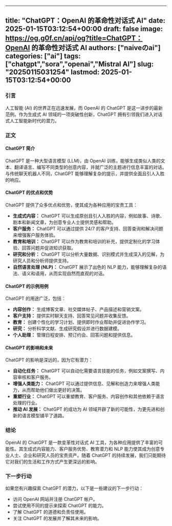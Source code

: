 
---
title: "ChatGPT：OpenAI 的革命性对话式 AI"
date: 2025-01-15T03:12:54+00:00
draft: false
image: https://og.g0f.cn/api/og?title=ChatGPT：OpenAI 的革命性对话式 AI
authors: ["naiveのai"]
categories: ["ai"]
tags: ["chatgpt","sora","openai","Mistral AI"]
slug: "20250115031254"
lastmod: 2025-01-15T03:12:54+00:00
---
### 引言

人工智能 (AI) 的世界正在迅速发展，而 OpenAI 的 ChatGPT 是这一进步的最新范例。作为生成式 AI 领域的一项突破性创新，ChatGPT 拥有引领我们进入对话式人工智能新时代的潜力。

### 正文

#### ChatGPT 简介

ChatGPT 是一种大型语言模型 (LLM)，由 OpenAI 训练，能够生成类似人类的文本、翻译语言、编写不同类型的创意内容，并就广泛的主题进行信息丰富的对话。与传统聊天机器人不同，ChatGPT 能够理解复杂的提示，并提供全面且引人入胜的响应。

#### ChatGPT 的优点和优势

ChatGPT 提供了众多优点和优势，使其成为各种应用的宝贵工具：

- **生成式内容：** ChatGPT 可以生成原创且引人入胜的内容，例如故事、诗歌、剧本和新闻文章，为创意专业人士提供灵感和帮助。
- **客户服务：** ChatGPT 可以通过提供 24/7 的客户支持、回答查询和解决问题来增强客户服务体验。
- **教育和培训：** ChatGPT 可以作为教育和培训的补充，提供定制化的学习体验、回答问题并促进知识获取。
- **研究和分析：** ChatGPT 可以分析大量数据、识别模式并生成深入的见解，为研究人员和分析师提供支持。
- **自然语言处理 (NLP)：** ChatGPT 展示了出色的 NLP 能力，能够理解复杂的语法、语义和语用，从而实现自然而直观的对话。

#### ChatGPT 的示例用例

ChatGPT 的用途广泛，包括：

- **内容创作：** 生成博客文章、社交媒体帖子、产品描述和营销文案。
- **客户支持：** 提供实时聊天支持、回答常见问题并收集反馈。
- **教育：** 创建个性化的学习计划、提供即时作业帮助并促进协作学习。
- **研究：** 分析科学文献、生成研究假设并进行数据建模。
- **个人助理：** 管理日程安排、预订约会、回答问题和提供信息。

#### ChatGPT 的影响和未来

ChatGPT 的影响是深远的，因为它有潜力：

- **自动化任务：** ChatGPT 可以自动化需要语言技能的任务，例如文案撰写、内容审核和客户服务。
- **增强人类能力：** ChatGPT 可以通过提供信息、见解和创造力来增强人类能力，从而帮助他们做出更好的决策。
- **重塑行业：** ChatGPT 可以重塑教育、客户服务、内容创作和其他依赖于语言处理的行业。
- **推动 AI 发展：** ChatGPT 的成功为 AI 领域开辟了新的可能性，为更先进和创新的语言模型铺平了道路。

### 结论

OpenAI 的 ChatGPT 是一款变革性对话式 AI 工具，为各种应用提供了丰富的可能性。其生成式内容能力、客户服务优势、教育潜力和 NLP 能力使其成为创意专业人士、企业和研究人员的宝贵资产。随着 ChatGPT 的持续发展，我们只能期待它对我们的生活和工作方式产生更深远的影响。

### 下一步行动

如果您有兴趣探索 ChatGPT 的潜力，以下是一些建议的下一步行动：

- 访问 OpenAI 网站并注册 ChatGPT 帐户。
- 尝试使用不同的提示来探索 ChatGPT 的能力。
- 了解 ChatGPT 的道德和负责任使用。
- 关注 ChatGPT 的发展并了解其未来的影响。